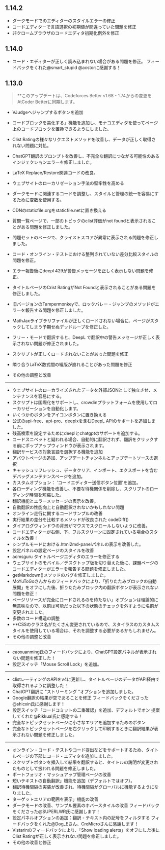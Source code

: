 ## 1.14.2

- ダークモードでのエディターのスタイルエラーの修正
- コードエディターで言語選択の初期値が間違っていた問題を修正
- 非クロームブラウザのコードエディタ初期化例外を修正

## 1.14.0

- コード・エディターが正しく読み込まれない場合がある問題を修正。 フィードバックをくれた@smart_stupid @acstorに感謝する！

## 1.13.0

> \*\*このアップデートは、Codeforces Better v1.68 - 1.74からの変更をAtCoder Betterに同期します。

- VJudgeへジャンプするボタンを追加

- コードブロックを美化する」機能を追加し、モナコエディタを使ってページ上のコードブロックを置換できるようにしました。

- Clist Ratingの様々なリクエストメソッドを改善し、データが正しく取得されない問題に対処。

- ChatGPT翻訳のプロンプトを改善し、不完全な翻訳につながる可能性のあるインジェクションエラーを修正しました。

- LaTeX Replace/Restore関連コードの改良。

- ウェブサイトのローカリゼーション手法の堅牢性を高める

- ダークモードに関連するコードを調整し、スタイルと管理の統一を容易にするために変数を使用する。

- CDNのstaticfile.orgをstaticfile.netに置き換える

- 質問一覧ページで、一部のトピックのclist評価がnot foundと表示されることがある問題を修正しました。

- 問題セットのページで、クライストスコアが異常に表示される問題を修正しました。

- コード・オンライン・テストにおける整列されていない差分比較スタイルの問題を修正。

- エラー報告後にdeepl 429が警告メッセージを正しく表示しない問題を修正。

- タイトルページのCrist RatingがNot Foundと表示されることがある問題を修正しました。

- 旧バージョンのTampermonkeyで、ロックバレー・ジャンプのメソッドがエラーを報告する問題を修正しました。

- MathJaxライブラリファイルが正しくロードされない場合に、ページがスタックしてしまう予期せぬデッドループを修正した。

- フリー・モードで翻訳すると、DeepL で翻訳中の警告メッセージが正しく表示されない問題が修正されました。

- スクリプトが正しくロードされないことがあった問題を修正

- 隣り合うLaTeX数式間の組版が崩れることがあった問題を修正

- その他の調整と改善

***

- ウェブサイトのローカライズされたデータを外部JSONとして独立させ、メンテナンスを容易にする。
- スクリプトは国際化をサポートし、crowdinプラットフォームを使用してローカリゼーションを自動化します。
- いくつかのボタンをアイコンボタンに置き換える
- 公式のapi-free、api-pro、deeplxを含むDeepL APIのサポートを追加しました。
- 残高検索を設定するためにdeeplとchatgptのサポートを追加する。
- コードスニペットと疑われる場合、自動的に翻訳されず、翻訳をクリックする前にポップアップウィンドウが表示されます。
- 翻訳サービスの対象言語を選択する機能を追加
- アバウトページの追加、アップデートチャンネルとアップデートソースの選択
- キャッシュリフレッシュ、データクリア、インポート、エクスポートを含むデバッグメンテナンスページを追加。
- カスタムオプション： 'コードエディター送信ボタン位置'を追加。
- 各ローディング機能を改善し、不要な待機関係を削除し、スクリプトのローディング時間を短縮した。
- 翻訳機能とエラーメッセージの表示を改善。
- 自動翻訳の性能向上と自動翻訳されないかもしれない問題
- オンライン走行に関するコードサンプルの改善
- 実行結果の差分を比較するメソッドが改良された codeDiff()
- ダイアログウィンドウの背景がマウスでスクロールしないように改善。
- コードエディターが右側、下、フルスクリーンに固定されている場合のスタイルを改善！
- シンプルモードにおける.html2md-panelパネルの表示を改善した。
- 設定パネルの設定ページのスタイルを改善
- acmsguru タイトルページエディタのエラーを修正する
- ウェブサイトのモバイル／デスクトップ版を切り替えた後に、課題ページのコードエディターがエラーを報告する問題を修正しました。
- getMarkdown()メソッドのバグを修正しました。
- MoYuToGoさんからのフィードバックにより、「折りたたみブロックの自動展開」をオフにした後、折りたたみブロック内の翻訳ボタンが表示されない問題を修正！
- ページリソースが完全にロードされるのを待たない」オプションは理論的に無意味なので、以前は可能だった以下の状態のチェックを外すように名前が変更されました。
- 多数のコード構造の調整
- \*\*CSSのクラス名がたくさん変更されているので、スタイラスのカスタムスタイルを使用している場合は、それを調整する必要があるかもしれません。
- その他の調整と改善

***

- caoxuanming氏のフィードバックにより、ChatGPT設定パネルが表示されない問題を修正した！
- 設定スイッチ「Mouse Scroll Lock」を追加。

***

- clistレーティングのAPIをv4に更新し、タイトルページのデータがAPI経由で取得されるように調整した！
- ChatGPT翻訳に "ストリーミング "オプションを追加しました。
- Google翻訳の結果が空であることを修正 フィードバックをくださった@shicxin氏に感謝します！
- 設定スイッチ「コードコミットの二重確認」を追加、デフォルトでオン 提案してくれた@Rikkual氏に感謝する！
- 完全なトピックセットページに小さなエリアを追加するためのボタン
- 完全なトピックセットページを右クリックして印刷するときに翻訳結果が表示されない問題を修正しました。

***

- オンライン・コード・テストやコード提出などをサポートするため、タイトルページの下部にコード・エディタを追加しました。
- スクリプトボタンを挿入して結果を翻訳すると、タイトルの説明が変更されたものとして扱われる問題を修正しました。
- ポートフォリオ・マッシュアップ管理ページの改善
- 短いテキストの自動翻訳」機能を追加（デフォルトではオフ）。
- 翻訳待機間隔の実装が改善され、待機間隔がグローバルに機能するようになりました。
- ターゲットエリアの範囲を表示」機能の改善
- ダークモードの改善、サンプル要素のホバースタイルの改善 フィードバックをくださった@SUPERLWR氏に感謝します！
- 設定パネルオプションの追加：翻訳 - テキスト内の記号をフィルタする フィードバックをくれた@Dog_Eさん、CreMicroさんに感謝します！
- Vistarinのフィードバックにより、「Show loading alerts」をオフにした後にClist Ratingが正しく表示されない問題を修正しました。
- その他の改善と修正
